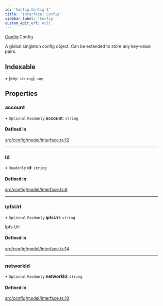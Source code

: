 ```yaml
---
id: 'Config.Config-1'
title: 'Interface: Config'
sidebar_label: 'Config'
custom_edit_url: null
---
```


[Config](../namespaces/Config.md).Config

A global singleton config object.
Can be extended to store any key-value pairs.

## Indexable

▪ [key: `string`]: `any`

## Properties

### account

• `Optional` `Readonly` **account**: `string`

#### Defined in

[src/config/model/interface.ts:12](https://github.com/leovigna/web3-redux/blob/cff01f0/src/config/model/interface.ts#L12)

---

### id

• `Readonly` **id**: `string`

#### Defined in

[src/config/model/interface.ts:6](https://github.com/leovigna/web3-redux/blob/cff01f0/src/config/model/interface.ts#L6)

---

### ipfsUrl

• `Optional` `Readonly` **ipfsUrl**: `string`

Ipfs Url

#### Defined in

[src/config/model/interface.ts:14](https://github.com/leovigna/web3-redux/blob/cff01f0/src/config/model/interface.ts#L14)

---

### networkId

• `Optional` `Readonly` **networkId**: `string`

#### Defined in

[src/config/model/interface.ts:10](https://github.com/leovigna/web3-redux/blob/cff01f0/src/config/model/interface.ts#L10)
